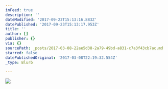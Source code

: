 ```yaml
---
inFeed: true
description: ''
dateModified: '2017-09-23T15:13:16.883Z'
datePublished: '2017-09-23T15:13:17.953Z'
title: ''
author: []
publisher: {}
via: {}
sourcePath: _posts/2017-03-08-22ae5d38-2a79-49bd-a831-c7a3f43cb7ac.md
starred: false
datePublishedOriginal: '2017-03-08T22:19:32.554Z'
_type: Blurb

---
```

![](https://the-grid-user-content.s3-us-west-2.amazonaws.com/5dd626af-8731-41ce-ba24-1a60cc3494a7.jpg)